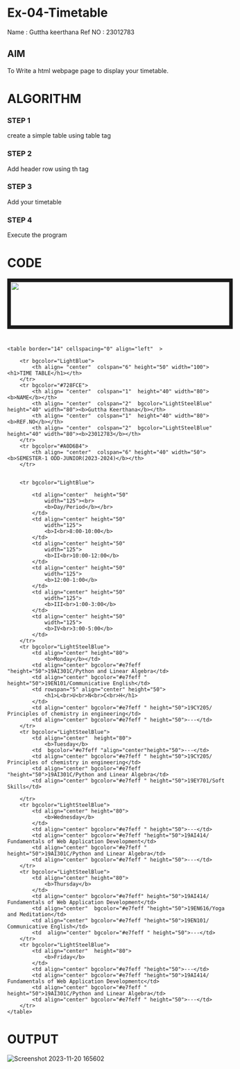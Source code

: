 # Ex-04-Timetable
Name   : Guttha keerthana
Ref NO : 23012783
## AIM
To Write a html webpage page to display your timetable.

# ALGORITHM
### STEP 1
create a simple table using table tag
### STEP 2
Add header row using th tag
### STEP 3
Add your timetable
### STEP 4
Execute the program

# CODE
<!DOCTYPE html>
<html>
    <head></head>
<body>
    <IMG src="C:\Users\admin\ODD2023-WT-Ex-03-Timetable\logo.png"
	height="100" width="788" align="center" border="8">
    <h1>     </h1>

    <table border="14" cellspacing="0" align="left"  >
        
        <tr bgcolor="LightBlue">
            <th align= "center"  colspan="6" height="50" width="100"><h1>TIME TABLE</h1></th>
        </tr>
        <tr bgcolor="#728FCE">
            <th align= "center"  colspan="1"  height="40" width="80"><b>NAME</b></th>
            <th align= "center"  colspan="2"  bgcolor="LightSteelBlue" height="40" width="80"><b>Guttha Keerthana</b></th>
            <th align= "center"  colspan="1"  height="40" width="80"><b>REF.NO</b></th>
            <th align= "center"  colspan="2"  bgcolor="LightSteelBlue" height="40" width="80"><b>23012783</b></th>
        </tr>
        <tr bgcolor="#A0D6B4">
            <th align= "center"  colspan="6" height="40" width="50"> <b>SEMESTER-1 ODD-JUNIOR(2023-2024)</b></th>
        </tr>
       
        
        <tr bgcolor="LightBlue">
            
            <td align="center"  height="50"
                width="125"><br>
                <b>Day/Period</b></br>
            </td>
            <td align="center" height="50"
                width="125">
                <b>I<br>8:00-10:00</b>
            </td>
            <td align="center" height="50"
                width="125">
                <b>II<br>10:00-12:00</b>
            </td>
            <td align="center" height="50"
                width="125">
                <b>12:00-1:00</b>
            </td>
            <td align="center" height="50"
                width="125">
                <b>III<br>1:00-3:00</b>
            </td>
            <td align="center" height="50"
                width="125">
                <b>IV<br>3:00-5:00</b>
            </td>
        </tr>
        <tr bgcolor="LightSteelBlue">
            <td align="center" height="80">
                <b>Monday</b></td>
            <td align="center" bgcolor="#e7feff "height="50">19AI301C/Python and Linear Algebra</td>
            <td align="center" bgcolor="#e7feff " height="50">19EN101/Communicative English</td>
            <td rowspan="5" align="center" height="50">
                <h1>L<br>U<br>N<br>C<br>H</h1>
            </td>
            <td align="center" bgcolor="#e7feff " height="50">19CY205/ Principles of chemistry in engineering</td>
            <td align="center" bgcolor="#e7feff " height="50">---</td>
        </tr>
        <tr bgcolor="LightSteelBlue">
            <td align="center"  height="80">
                <b>Tuesday</b>
            <td  bgcolor="#e7feff "align="center"height="50">---</td>
            <td align="center" bgcolor="#e7feff " height="50">19CY205/ Principles of chemistry in engineering</td>
            <td align="center" bgcolor="#e7feff "height="50">19AI301C/Python and Linear Algebra</td>
            <td align="center" bgcolor="#e7feff " height="50">19EY701/Soft Skills</td>
            
        </tr>
        <tr bgcolor="LightSteelBlue">
            <td align="center" height="80">
                <b>Wednesday</b>
            </td>
            <td align="center" bgcolor="#e7feff " height="50">---</td>
            <td align="center" bgcolor="#e7feff "height="50">19AI414/ Fundamentals of Web Application Development</td>
            <td align="center" bgcolor="#e7feff " height="50">19AI301C/Python and Linear Algebra</td>
            <td align="center" bgcolor="#e7feff " height="50">---</td>
        </tr>
        <tr bgcolor="LightSteelBlue">
            <td align="center" height="80">
                <b>Thursday</b>
            </td>
            <td align="center" bgcolor="#e7feff" height="50">19AI414/ Fundamentals of Web Application Development</td>
            <td align="center"  bgcolor="#e7feff "height="50">19EN616/Yoga and Meditation</td>
            <td align="center" bgcolor="#e7feff "height="50">19EN101/ Communicative English</td>
            <td  align="center" bgcolor="#e7feff " height="50">---</td>
        </tr>
        <tr bgcolor="LightSteelBlue">
            <td align="center"  height="80">
                <b>Friday</b>
            </td>
            <td align="center" bgcolor="#e7feff "height="50">---</td>
            <td align="center" bgcolor="#e7feff "height="50">19AI414/ Fundamentals of Web Application Developmentc</td>
            <td align="center" bgcolor="#e7feff " height="50">19AI301C/Python and Linear Algebra</td>
            <td align="center" bgcolor="#e7feff " height="50">---</td>
        </tr>
    </table>
</body>
</html>


# OUTPUT
![Screenshot 2023-11-20 165602](https://github.com/keerthanaguttha/ODD2023-WT-Ex-03-Timetable/assets/145742927/d8ea0bbf-8f3c-4413-bc64-e7564044bb42)
